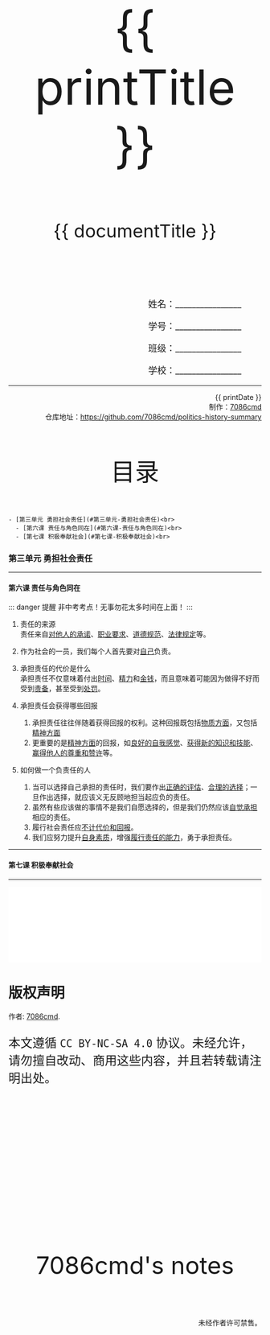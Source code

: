
  <style>
  #title {
    padding-top: 40%;
    font-size: 96px;
  }

  #subtitle {
    font-size: 36px;
    padding-top: 18%;
  }

  #ending {
    padding-top: 60%;
    font-size: 48px;
    padding-bottom: 12%;
  }

  .center {
    text-align: center;
  }
  .right {
    text-align: right;
  }

  #inform {
    padding-right: 8%;
    font-size: 18px;
  }

  #allinform {
    padding-top: 18%;
  }

  .topic {
    padding-top: 12%;
    padding-bottom: 8%;
    font-size: 48px;
  }
</style>
<div class="center">
  <div id="title">{{ printTitle }}</div>
  <div id="subtitle" v-if="documentTitle !== printTitle">{{ documentTitle }}</div>
</div>
<div class="right" id="allinform">
  <p id="inform">姓名：________________</p>
  <p id="inform">学号：________________</p>
  <p id="inform">班级：________________</p>
  <p id="inform">学校：________________</p>

  <hr />
  <div>
    {{ printDate }}<br />
    制作：<a href="https://github.com/7086cmd/">7086cmd</a><br />
    仓库地址：<a href="https://github.com/7086cmd/politics-history-summary"
      >https://github.com/7086cmd/politics-history-summary</a
    >
  </div>
</div>


<div class="divider_top"></div>

<div class="divider_top"></div>

<div class="center">
  <div class="topic">目录</div>
</div>

    - [第三单元 勇担社会责任](#第三单元-勇担社会责任)<br>
      - [第六课 责任与角色同在](#第六课-责任与角色同在)<br>
      - [第七课 积极奉献社会](#第七课-积极奉献社会)<br>

<div class="divider_top"></div>


### 第三单元 勇担社会责任

---

#### 第六课 责任与角色同在

::: danger 提醒
非中考考点！无事勿花太多时间在上面！
:::

1. 责任的来源<br>
   责任来自<u>对他人的承诺</u>、<u>职业要求</u>、<u>道德规范</u>、<u>法律规定</u>等。

2. 作为社会的一员，我们每个人首先要对<u>自己</u>负责。

3. 承担责任的代价是什么<br>
   承担责任不仅意味着付出<u>时间</u>、<u>精力</u>和<u>金钱</u>，而且意味着可能因为做得不好而受到<u>责备</u>，甚至受到<u>处罚</u>。

4. 承担责任会获得哪些回报

    1. 承担责任往往伴随着获得回报的权利。这种回报既包括<u>物质方面</u>，又包括<u>精神方面</u>
    2. 更重要的是<u>精神方面</u>的回报，如<u>良好的自我感觉</u>、<u>获得新的知识和技能</u>、<u>赢得他人的尊重和赞许</u>等。

5. 如何做一个负责任的人

    1. 当可以选择自己承担的责任时，我们要作出<u>正确的评估</u>、<u>合理的选择</u>；一旦作出选择，就应该义无反顾地担当起应负的责任。
    2. 虽然有些应该做的事情不是我们自愿选择的，但是我们仍然应该<u>自觉承担</u>相应的责任。
    3. 履行社会责任应<u>不计代价和回报</u>。
    4. 我们应努力提升<u>自身素质</u>，增强<u>履行责任的能力</u>，勇于承担责任。

---

#### 第七课 积极奉献社会

---

<iframe src="/assets/summaries-blank/ml-8-1-3-5.pdf" frameborder="0" width="100%" type="application/pdf"></iframe>

<div class="divider"></div>

<script setup>
import { ref } from "vue";

const printTitle = ref(decodeURI(new URL(location.href).pathname.split("/")[1])) ?? "政史地总资料";

const documentTitle = ref(decodeURI(new URL(location.href).pathname.split("/").filter(x => (x !== "" && x !== "print")).join(" | "))) ?? "政史地总资料";

const printDate = ref(`导出日期：${new Date().toLocaleDateString()} ${new Date().toLocaleTimeString()}`);

</script>

# 版权声明

作者: [7086cmd](https://github.com/7086cmd).<br>

<p style="font-size: 24px">
本文遵循 <code>CC BY-NC-SA 4.0</code> 协议。未经允许，请勿擅自改动、商用这些内容，并且若转载请注明出处。
</p>

<div class="center">
  <div id="ending">7086cmd's notes</div>
</div>

<div class="right">
  <p>未经作者许可禁售。</p>
</div>
